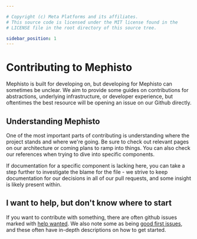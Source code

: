 ```yaml
---

# Copyright (c) Meta Platforms and its affiliates.
# This source code is licensed under the MIT license found in the
# LICENSE file in the root directory of this source tree.

sidebar_position: 1
---
```


# Contributing to Mephisto

Mephisto is built for developing on, but developing for Mephisto can sometimes be unclear. We aim to provide some guides on contributions for abstractions, underlying infrastructure, or developer experience, but oftentimes the best resource will be opening an issue on our Github directly.

## Understanding Mephisto

One of the most important parts of contributing is understanding where the project stands and where we're going. Be sure to check out relevant pages on our architecture or coming plans to ramp into things. You can also check our references when trying to dive into specific components. 

If documentation for a specific component is lacking here, you can take a step further to investigate the blame for the file - we strive to keep documentation for our decisions in all of our pull requests, and some insight is likely present within.

## I want to help, but don't know where to start

If you want to contribute with something, there are often github issues marked with [help wanted](https://github.com/facebookresearch/Mephisto/issues?q=is%3Aissue+is%3Aopen+label%3A%22help+wanted%22). We also note some as being [good first issues](https://github.com/facebookresearch/Mephisto/issues?q=is%3Aissue+is%3Aopen+label%3A%22good+first+issue%22), and these often have in-depth descriptions on how to get started.
